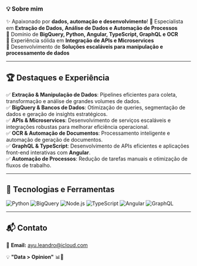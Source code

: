 ### 💡 Sobre mim

✨ Apaixonado por **dados, automação e desenvolvimento**! 
🔹 Especialista em **Extração de Dados, Análise de Dados e Automação de Processos**  
🔹 Domínio de **BigQuery, Python, Angular, TypeScript, GraphQL e OCR**  
🔹 Experiência sólida em **Integração de APIs e Microservices**  
🔹 Desenvolvimento de **Soluções escaláveis para manipulação e processamento de dados**  

---

## 🏆 Destaques e Experiência

✅ **Extração & Manipulação de Dados**: Pipelines eficientes para coleta, transformação e análise de grandes volumes de dados.  
✅ **BigQuery & Bancos de Dados**: Otimização de queries, segmentação de dados e geração de insights estratégicos.  
✅ **APIs & Microservices**: Desenvolvimento de serviços escaláveis e integrações robustas para melhorar eficiência operacional.  
✅ **OCR & Automação de Documentos**: Processamento inteligente e automação de geração de documentos.  
✅ **GraphQL & TypeScript**: Desenvolvimento de APIs eficientes e aplicações front-end interativas com **Angular**.  
✅ **Automação de Processos**: Redução de tarefas manuais e otimização de fluxos de trabalho.  

---

## 🔧 Tecnologias e Ferramentas

![Python](https://img.shields.io/badge/-Python-3776AB?style=for-the-badge&logo=python&logoColor=white)
![BigQuery](https://img.shields.io/badge/-BigQuery-4285F4?style=for-the-badge&logo=googlecloud&logoColor=white)
![Node.js](https://img.shields.io/badge/-Node.js-339933?style=for-the-badge&logo=nodedotjs&logoColor=white)
![TypeScript](https://img.shields.io/badge/-TypeScript-3178C6?style=for-the-badge&logo=typescript&logoColor=white)
![Angular](https://img.shields.io/badge/-Angular-DD0031?style=for-the-badge&logo=angular&logoColor=white)
![GraphQL](https://img.shields.io/badge/-GraphQL-E10098?style=for-the-badge&logo=graphql&logoColor=white)

---

## 📬 Contato

📧 **Email:** [ayu.leandro@icloud.com](mailto:ayu.leandro@icloud.com)  

💡 **"Data > Opinion"** 📊🚀
